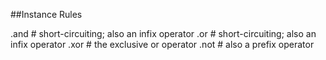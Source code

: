 ##Instance Rules

.and # short-circuiting; also an infix operator
.or # short-circuiting; also an infix operator
.xor # the exclusive or operator
.not # also a prefix operator
